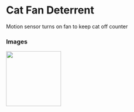 # Cat Fan Deterrent
Motion sensor turns on fan to keep cat off counter


### Images
<image style="width:150px" src="https://raw.githubusercontent.com/tdeckard2000/cat_fan_deterrent/main/Images/7.jpg"></image>
